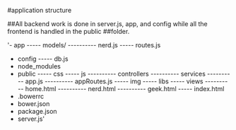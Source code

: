 #application structure

##All backend work is done in server.js, app, and config while all the frontend is handled in the public ##folder.

'- app
----- models/
---------- nerd.js <!-- the nerd model to handle CRUD -->
----- routes.js
- config
----- db.js
- node_modules <!-- created by npm install -->
- public <!-- all frontend and angular stuff -->
----- css
----- js
---------- controllers <!-- angular controllers -->
---------- services <!-- angular services -->
---------- app.js <!-- angular application -->
---------- appRoutes.js <!-- angular routes -->
----- img
----- libs <!-- created by bower install -->
----- views
---------- home.html
---------- nerd.html
---------- geek.html
----- index.html
- .bowerrc <!-- tells bower where to put files (public/libs) -->
- bower.json <!-- tells bower which files we need -->
- package.json <!-- tells npm which packages we need -->
- server.js' <!-- set up our node application -->

